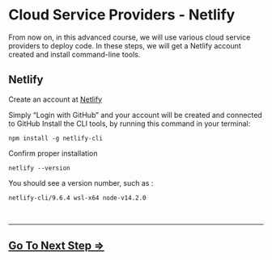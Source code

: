 # Cloud Service Providers - Netlify

From now on, in this advanced course, we will use various cloud service providers to deploy code. 
In these steps, we will get a Netlify account created and install command-line tools.

## Netlify
Create an account at [Netlify](netlify.com)

Simply “Login with GitHub” and your account will be created and connected to GitHub
Install the CLI tools, by running this command in your terminal:

```
npm install -g netlify-cli
```
Confirm proper installation
```
netlify --version
```
You should see a version number, such as :

``netlify-cli/9.6.4 wsl-x64 node-v14.2.0``

<br>
<hr>

##  [Go To Next Step  =>](httpie.md)